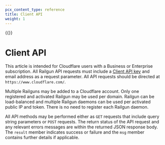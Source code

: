 ```yaml
---
pcx_content_type: reference
title: Client API
weight: 1
---
```

{{<render file="_railgun-deprecation-notice.md">}}

# Client API

This article is intended for Cloudflare users with a Business or Enterprise subscription. All Railgun API requests must include a [Client API key](/fundamentals/api/get-started/keys/) and email address as a request parameter. All API requests should be directed at `https://www.cloudflare.com/`.

Multiple Railguns may be added to a Cloudflare account. Only one registered and activated Railgun may be used per domain. Railgun can be load-balanced and multiple Railgun daemons can be used per activated public IP and token. There is no need to register each Railgun daemon.

All API methods may be performed either as `GET` requests that include query string parameters or `POST` requests. The return status of the API request and any relevant errors messages are within the returned JSON response body. The `result` member indicates success or failure and the `msg` member contains further details if applicable.
